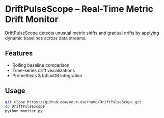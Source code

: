 # DriftPulseScope – Real-Time Metric Drift Monitor

DriftPulseScope detects unusual metric shifts and gradual drifts by applying dynamic baselines across data streams.

## Features
- Rolling baseline comparison
- Time-series drift visualizations
- Prometheus & InfluxDB integration

## Usage
```bash
git clone https://github.com/your-username/DriftPulseScope.git
cd DriftPulseScope
python monitor.py
